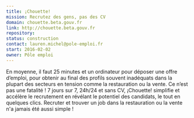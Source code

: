 ```yaml
---
title: ¡Chouette!
mission: Recrutez des gens, pas des CV
domain: chouette.beta.gouv.fr
link: http://chouette.beta.gouv.fr
repository: 
status: construction
contact: lauren.michel@pole-emploi.fr
start: 2016-02-02
owner: Pôle emploi
---
```


En moyenne, il faut 25 minutes et un ordinateur pour déposer une offre d’emploi, pour obtenir au final des profils souvent inadéquats dans la plupart des secteurs en tension comme la restauration ou la vente. Ce n’est pas une fatalité ! 7 jours sur 7, 24h/24 et sans CV, ¡Chouette! simplifie et accélère le recrutement en révélant le potentiel des candidats, le tout en quelques clics. Recruter et trouver un job dans la restauration ou la vente n'a jamais été aussi simple !

